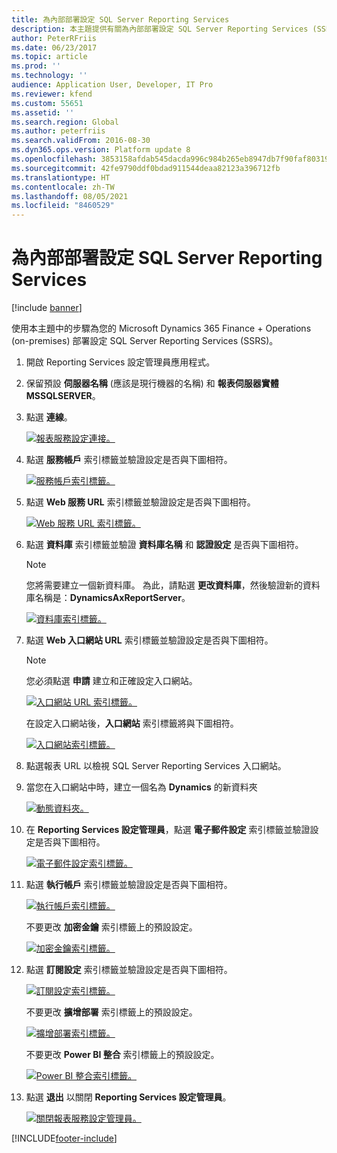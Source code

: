 ```yaml
---
title: 為內部部署設定 SQL Server Reporting Services
description: 本主題提供有關為內部部署設定 SQL Server Reporting Services (SSRS) 的信息。
author: PeterRFriis
ms.date: 06/23/2017
ms.topic: article
ms.prod: ''
ms.technology: ''
audience: Application User, Developer, IT Pro
ms.reviewer: kfend
ms.custom: 55651
ms.assetid: ''
ms.search.region: Global
ms.author: peterfriis
ms.search.validFrom: 2016-08-30
ms.dyn365.ops.version: Platform update 8
ms.openlocfilehash: 3853158afdab545dacda996c984b265eb8947db7f90faf80319841eb01c14910
ms.sourcegitcommit: 42fe9790ddf0bdad911544deaa82123a396712fb
ms.translationtype: HT
ms.contentlocale: zh-TW
ms.lasthandoff: 08/05/2021
ms.locfileid: "8460529"
---
```

# <a name="configure-sql-server-reporting-services-for-on-premises-deployments"></a>為內部部署設定 SQL Server Reporting Services

[!include [banner](../includes/banner.md)]

使用本主題中的步驟為您的 Microsoft Dynamics 365 Finance + Operations (on-premises) 部署設定 SQL Server Reporting Services (SSRS)。

1. 開啟 Reporting Services 設定管理員應用程式。
2. 保留預設 **伺服器名稱** (應該是現行機器的名稱) 和 **報表伺服器實體** **MSSQLSERVER**。
3. 點選 **連線**。

    [![報表服務設定連接。](./media/ssrs-config-manager-01.png)](./media/ssrs-config-manager-01.png)

4. 點選 **服務帳戶** 索引標籤並驗證設定是否與下圖相符。

    [![服務帳戶索引標籤。](./media/ssrs-config-manager-02.png)](./media/ssrs-config-manager-02.png)

5. 點選 **Web 服務 URL** 索引標籤並驗證設定是否與下圖相符。

    [![Web 服務 URL 索引標籤。](./media/ssrs-config-manager-03.png)](./media/ssrs-config-manager-03.png)

6. 點選 **資料庫** 索引標籤並驗證 **資料庫名稱** 和 **認證設定** 是否與下圖相符。

    > [!NOTE]
    > 您將需要建立一個新資料庫。 為此，請點選 **更改資料庫**，然後驗證新的資料庫名稱是：**DynamicsAxReportServer**。

    [![資料庫索引標籤。](./media/ssrs-config-manager-04.png)](./media/ssrs-config-manager-04.png)

7. 點選 **Web 入口網站 URL** 索引標籤並驗證設定是否與下圖相符。

    > [!NOTE]
    > 您必須點選 **申請** 建立和正確設定入口網站。

    [![入口網站 URL 索引標籤。](./media/ssrs-config-manager-05.png)](./media/ssrs-config-manager-05.png)

    在設定入口網站後，**入口網站** 索引標籤將與下圖相符。

    [![入口網站索引標籤。](./media/ssrs-config-manager-06.png)](./media/ssrs-config-manager-06.png)

8. 點選報表 URL 以檢視 SQL Server Reporting Services 入口網站。
9. 當您在入口網站中時，建立一個名為 **Dynamics** 的新資料夾

    [![動態資料夾。](./media/ssrs-config-manager-07.png)](./media/ssrs-config-manager-07.png)

10. 在 **Reporting Services 設定管理員**，點選 **電子郵件設定** 索引標籤並驗證設定是否與下圖相符。

    [![電子郵件設定索引標籤。](./media/ssrs-config-manager-08.png)](./media/ssrs-config-manager-08.png)

11. 點選 **執行帳戶** 索引標籤並驗證設定是否與下圖相符。

    [![執行帳戶索引標籤。](./media/ssrs-config-manager-09.png)](./media/ssrs-config-manager-09.png)

    不要更改 **加密金鑰** 索引標籤上的預設設定。

    [![加密金鑰索引標籤。](./media/ssrs-config-manager-10.png)](./media/ssrs-config-manager-10.png)

12. 點選 **訂閱設定** 索引標籤並驗證設定是否與下圖相符。

    [![訂閱設定索引標籤。](./media/ssrs-config-manager-11.png)](./media/ssrs-config-manager-11.png)

    不要更改 **擴增部署** 索引標籤上的預設設定。

    [![擴增部署索引標籤。](./media/ssrs-config-manager-12.png)](./media/ssrs-config-manager-12.png)

    不要更改 **Power BI 整合** 索引標籤上的預設設定。

    [![Power BI 整合索引標籤。](./media/ssrs-config-manager-13.png)](./media/ssrs-config-manager-13.png)

13. 點選 **退出** 以關閉 **Reporting Services 設定管理員**。

    [![關閉報表服務設定管理員。](./media/ssrs-config-manager-14.png)](./media/ssrs-config-manager-14.png)


[!INCLUDE[footer-include](../../../includes/footer-banner.md)]

